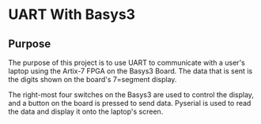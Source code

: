 # UART With Basys3
## Purpose
The purpose of this project is to use UART to communicate with a user's laptop using the Artix-7 FPGA on the Basys3 Board. The data that is sent is the digits shown on the board's 7=segment display.

The right-most four switches on the Basys3 are used to control the display, and a button on the board is pressed to send data. Pyserial is used to read the data and display it onto the laptop's screen.


